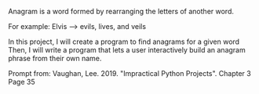 Anagram is a word formed by rearranging the letters of another word.

For example: Elvis --> evils, lives, and veils

In this project, I will create a program to find anagrams for a given word
Then, I will write a program that lets a user interactively build an anagram
phrase from their own name.

Prompt from:
Vaughan, Lee. 2019. "Impractical Python Projects". Chapter 3 Page 35